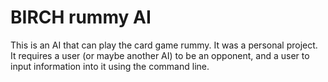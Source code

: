 # BIRCH rummy AI

This is an AI that can play the card game rummy. It was a personal project. It requires a user (or maybe another AI) to be an opponent, and a user to input information into it using the command line.
